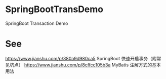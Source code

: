 # SpringBootTransDemo
SpringBoot Transaction Demo

# See
https://www.jianshu.com/p/380a9d980ca5 SpringBoot 快速开启事务（附常见坑点）
https://www.jianshu.com/p/8cffcc105b3a MyBatis 注解方式的基本用法
